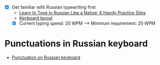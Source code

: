 - [x] Get familiar with Russian typewriting first
  - [Learn to Type in Russian Like a Native: 6 Handy Practice Sites](https://www.fluentu.com/blog/russian/russian-typing-practice/)
  - [Keyboard layout](https://www.branah.com/russian)
  - [x] Current typing speed: 20 WPM  --> Minimum requirement: 20 WPM

# Punctuations in Russian keyboard
- [Punctuation on Russian keyboard](https://forum.duolingo.com/comment/23817801/Punctuation-on-Russian-keyboard#:~:text=Shift%20%2B%201%20%E2%80%93%20exclamation%20mark%3B,Shift%20%2B%207%20%E2%80%93%20question%20mark.)